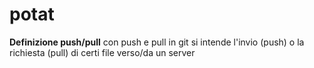 # potat

**Definizione push/pull**
con push e pull in git si intende l'invio (push) o la richiesta (pull) di certi file verso/da un server